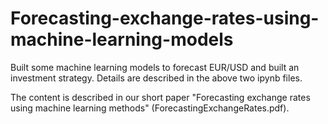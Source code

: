# Forecasting-exchange-rates-using-machine-learning-models
Built some machine learning models to forecast EUR/USD and built an investment strategy.
Details are described in the above two ipynb files.

The content is described in our short paper "Forecasting exchange rates using machine learning methods" (ForecastingExchangeRates.pdf). 
